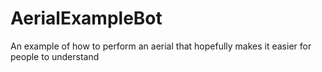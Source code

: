 # AerialExampleBot
 An example of how to perform an aerial that hopefully makes it easier for people to understand
